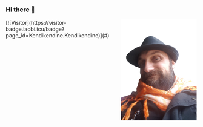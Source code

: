 ### Hi there 👋
<img align="right" alt="avatar" width="200" src="AnaAvatar-removebg.png"> 
[![Visitor](https://visitor-badge.laobi.icu/badge?page_id=Kendikendine.Kendikendine)](#)
<!--
**Kendikendine/Kendikendine** is a ✨ _special_ ✨ repository because its `README.md` (this file) appears on your GitHub profile.

Here are some ideas to get you started:

- 🔭 I’m currently working on ...
- 🌱 I’m currently learning ...
- 👯 I’m looking to collaborate on ...
- 🤔 I’m looking for help with ...
- 💬 Ask me about ...
- 📫 How to reach me: ...
- 😄 Pronouns: ...
- ⚡ Fun fact: ...
-->
